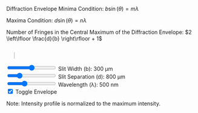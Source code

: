 Diffraction Envelope Minima Condition: $b \sin(\theta) = m \lambda$

Maxima Condition: $d \sin(\theta) = n \lambda$

Number of Fringes in the Central Maximum of the Diffraction Envelope: $2 \left\lfloor \frac{d}{b} \right\rfloor + 1$

<div style="display: flex; flex-direction: row; align-items: flex-start; gap: 20px;">
  <canvas id="doubleSlit" width="800" height="400"></canvas>

  <canvas id="screen-view" width="40" height="400" style="border-left: 2px solid #ccc; background: black;"></canvas>
</div>

<div class="slitWidth">
    <input type="range" min="100" max="500" step="100" value="300" class="slider" id="slitWidthInput_DS">
    Slit Width (b): <span id="slitWidthValue_DS">300</span> μm
</div>

<div class="slitSeparation">
    <input type="range" min="600" max="1500" step="100" value="800" class="slider" id="slitSeparationInput_DS">
    Slit Separation (d): <span id="slitSeparationValue_DS">800</span> μm
</div>

<div class="wavelength">
    <input type="range" min="400" max="700" step="10" value="500" class="slider" id="wavelengthInput_DS">
    Wavelength (λ): <span id="wavelengthValue_DS">500</span> nm
</div>

<div class="envelope">
    <input type="checkbox" id="envelopeInput_DS" checked="checked">
    <label for="envelopeInput_DS">Toggle Envelope</label>
</div>

Note: Intensity profile is normalized to the maximum intensity.

<div align="center">
  <canvas id="screen-view" width="800" height="80"></canvas>
</div>

<script type="module" src="../javascript/sim5.js"></script>

